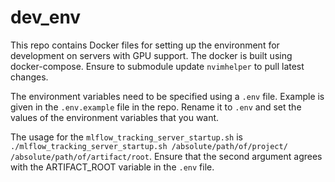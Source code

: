 # dev_env
This repo contains Docker files for setting up the environment for development on servers with GPU support. The docker is built using docker-compose. Ensure to submodule update `nvimhelper` to pull latest changes. 

The environment variables need to be specified using a `.env` file. Example is given in the `.env.example` file in the repo. Rename it to `.env` and set the values of the environment variables that you want.

The usage for the `mlflow_tracking_server_startup.sh` is 
`./mlflow_tracking_server_startup.sh /absolute/path/of/project/ /absolute/path/of/artifact/root`. Ensure that the second argument agrees with the ARTIFACT_ROOT variable in the `.env` file.
